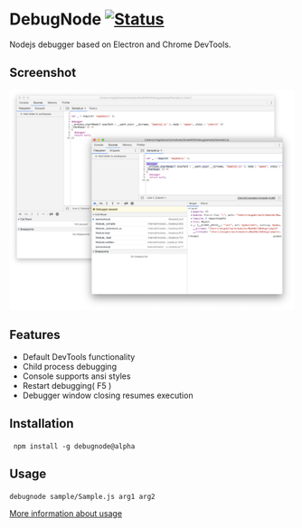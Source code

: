 # DebugNode [![Status](https://github.com/Wandalen/DebugNode/workflows/VisualTest/badge.svg)](https://github.com/Wandalen/DebugNode/actions?query=workflow%3ATest)
Nodejs debugger based on Electron and Chrome DevTools.

## Screenshot
![image](doc/img.png)

## Features
* Default DevTools functionality
* Child process debugging
* Console supports ansi styles
* Restart debugging( F5 )
* Debugger window closing resumes execution

## Installation

``` npm install -g debugnode@alpha```

## Usage

``` debugnode sample/Sample.js arg1 arg2 ```

[More information about usage](./doc/tutorial/HowToUse.md)
